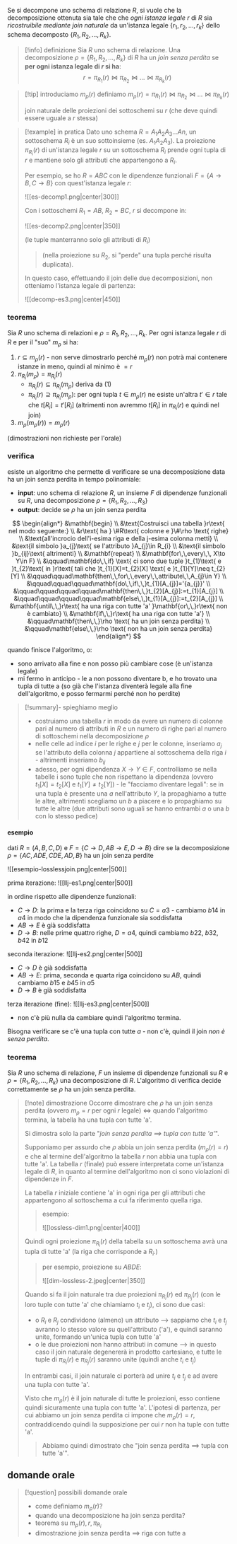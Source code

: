 Se si decompone uno schema di relazione $R$, si vuole che la decomposizione ottenuta sia tale che che *ogni istanza legale* $r$ di $R$  sia *ricostruibile mediante join naturale* da un'istanza legale  $\{r_{1},\,r_{2},\,\dots,\,r_{k}\}$ dello schema decomposto $\{R_{1},\,R_{2},\dots ,\,R_{k}\}$.

>[!info] definizione
>Sia $R$ uno schema di relazione. 
>Una decomposizione $\rho=\{ R_{1},\,R_{2}, \dots,\,R_{k}\}$ di $R$ ha un *join senza perdita* se **per ogni istanza legale di $r$ si ha**:
>$$r=\pi_{R_{1}}(r)\bowtie\pi_{R_{2}}\bowtie\dots\bowtie\pi_{R_{k}}(r)$$

>[!tip] introduciamo $m_{p}(r)$
>definiamo $m_{\rho}(r)=\pi_{R_{1}}(r)\bowtie\pi_{R_{2}}\bowtie\dots\bowtie\pi_{R_{k}}(r)$ 
> 
>join naturale delle proiezioni dei sottoschemi su $r$ (che deve quindi essere uguale a $r$ stessa)

>[!example] in pratica
>Dato uno schema $R=A_{1}A_{2}A_{3}\dots An$, un sottoschema $R_{i}$ è un suo sottoinsieme (es. $A_{1}A_{2}A_{3}$).
>La proiezione $\pi_{R_{i}}(r)$ di un'istanza legale $r$ su un sottoschema $R_{i}$  prende ogni tupla di $r$ e mantiene solo gli attributi che appartengono a $R_{i}$.
>
>Per esempio, se ho $R=ABC$ con le dipendenze funzionali $F=\{A\to B,\,C\to B\}$ con quest'istanza legale $r$:
>
>![[es-decomp1.png|center|300]]
>
>Con i sottoschemi $R_{1}=AB$, $R_{2}=BC$, $r$ si decompone in:
>
>![[es-decomp2.png|center|350]]
>
>(le tuple manterranno solo gli attributi di $R_{i}$) 
>>(nella proiezione su $R_{2}$, si "perde" una tupla perché risulta duplicata).
>
>In questo caso, effettuando il join delle due decomposizioni, non otteniamo l'istanza legale di partenza:
>
>![[decomp-es3.png|center|450]]
### teorema
Sia $R$ uno schema di relazioni e $\rho={R_{1},\,R_{2},\,\dots,\,R_{k}}$.
Per ogni istanza legale $r$ di $R$ e per il "suo" $m_{\rho}$ si ha:
1) $r\subseteq m_{\rho}(r)$ - non serve dimostrarlo perché $m_{\rho}(r)$ non potrà mai contenere istanze in meno, quindi al minimo è $=r$
2) $\pi_{R_{i}}(m_{\rho})=\pi_{R_{i}}(r)$
	- $\pi_{R_{i}}(r)\subseteq \pi_{R_{i}}(m_{\rho})$ deriva da (1)
	- $\pi_{R_{i}}(r)\supseteq \pi_{R_{i}}(m_{\rho})$: per ogni tupla $t \in m_{\rho}(r)$ ne esiste un'altra $t'\in r$ tale che $t[R_{i}]=t'[R_{i}]$ (altrimenti non avremmo $t[R_{i}]$ in $\pi_{R_{i}}(r)$ e quindi nel join)
3) $m_{\rho}(m_{\rho}(r))=m_{\rho}(r)$

(dimostrazioni non richieste per l'orale)

### verifica
esiste un algoritmo che permette di verificare se una decomposizione data ha un join senza perdita in tempo polinomiale:

- **input**: uno schema di relazione $R$, un insieme $F$ di dipendenze funzionali su $R$, una decomposizione $\rho=\{ R_{1},\,R_{2},\,\dots,R_{3}  \}$ 
- **output**: decide se $\rho$ ha un join senza perdita

$$
\begin{align*}
&\mathbf{begin} \\
&\text{Costruisci una tabella }r\text{ nel modo seguente:} \\
&r\text{ ha } \#R\text{ colonne e }\#\rho \text{ righe} \\
&\text{all'incrocio dell'i-esima riga e della j-esima colonna metti} \\
&\text{il simbolo }a_{j}\text{ se l'attributo }A_{j}\in R_{i} \\
&\text{il simbolo }b_{ij}\text{ altrimenti} \\
&\mathbf{repeat} \\
&\mathbf{for\,\,every\,\, X\to Y\in F} \\
&\qquad\mathbf{do\,\,if} \text{ ci sono due tuple }t_{1}\text{ e }t_{2}\text{ in }r\text{ tali che }t_{1}[X]=t_{2}[X] \text{ e }t_{1}[Y]\neq t_{2}[Y] \\
&\qquad\qquad\mathbf{then\,\,for\,\,every\,\,attribute\,\,A_{j}\in Y} \\
&\qquad\qquad\qquad\mathbf{do\,\,if\,\,}t_{1}[A_{j}]='{a_{j}}' \\
&\qquad\qquad\qquad\qquad\mathbf{then\,\,}t_{2}[A_{j}]:=t_{1}[A_{j}] \\
&\qquad\qquad\qquad\qquad\mathbf{else\,\,}t_{1}[A_{j}]:=t_{2}[A_{j}] \\
&\mathbf{until\,\,}r\text{ ha una riga con tutte 'a' }\mathbf{or\,\,}r\text{ non è cambiato} \\
&\mathbf{if\,\,}r\text{ ha una riga con tutte 'a'} \\
&\qquad\mathbf{then\,\,}\rho \text{ ha un join senza perdita} \\
&\qquad\mathbf{else\,\,}\rho \text{ non ha un join senza perdita}
\end{align*}
$$

quando finisce l'algoritmo, o:
- sono arrivato alla fine e non posso più cambiare cose (è un'istanza legale)
- mi fermo in anticipo - le a non possono diventare b, e ho trovato una tupla di tutte a (so già che l'istanza diventerà legale alla fine dell'algoritmo, e posso fermarmi perché non ho perdite)

>[!summary]- spieghiamo meglio
>- costruiamo una tabella $r$ in modo da evere un numero di colonne pari al numero di attributi in $R$ e un numero di righe pari al numero di sottoschemi nella decomposizione $\rho$
>- nelle celle ad indice $i$ per le righe e $j$ per le colonne, inseriamo $a_{j}$ se l'attributo della colonna $j$ appartiene al sottoschema della riga $i$ - altrimenti inseriamo $b_{ij}$
>- adesso, per ogni dipendenza $X\to Y \in F$, controlliamo se nella tabelle i sono tuple che non rispettano la dipendenza (ovvero $t_{1}[X]=t_{2}[X]$ e $t_{1}[Y]\neq t_{2}[Y]$) - le "facciamo diventare legali": se in una tupla è presente una $a$ nell'attributo $Y$, la propaghiamo a tutte le altre, altrimenti scegliamo un $b$ a piacere e lo propaghiamo su tutte le altre (due attributi sono uguali se hanno entrambi $a$ o una $b$ con lo stesso pedice)

#### esempio

dati
$R=(A,\,B,\,C,\,D)$ e
$F = \{  C\to D,\,AB \to E,\,D\to B \}$
dire se la decomposizione
$\rho=\{ AC,\,ADE,\,CDE,\,AD,\,B \}$
ha un join senza perdite

![[esempio-losslessjoin.png|center|500]]

prima iterazione:
![[llj-es1.png|center|500]]

in ordine rispetto alle dipendenze funzionali:
- $C\to D$: la prima e la terza riga coincidono su $C=a3$ - cambiamo $b14$ in $a4$ in modo che la dipendenza funzionale sia soddisfatta
- $AB\to E$ è già soddisfatta
- $D\to B$: nelle prime quattro righe, $D=a4$, quindi cambiamo $b22$, $b 32$, $b 42$ in $b 12$ 

seconda iterazione:
![[llj-es2.png|center|500]]

- $C\to D$ è già soddisfatta
- $AB\to E$: prima, seconda e quarta riga coincidono su $AB$, quindi cambiamo $b 15$ e $b 45$ in $a 5$ 
- $D\to B$ è già soddisfatta

terza iterazione (fine):
![[llj-es3.png|center|500]]

- non c'è più nulla da cambiare quindi l'algoritmo termina.

Bisogna verificare se c'è una tupla con tutte $a$ - non c'è, quindi il join *non è senza perdita*.

### teorema
Sia $R$ uno schema di relazione, $F$ un insieme di dipendenze funzionali su $R$ e $\rho=\{ R_{1},\,R_{2},\,\dots,R_{k} \}$ una decomposizione di $R$.
L'algoritmo di verifica decide correttamente se $\rho$ ha un join senza perdita.

>[!note] dimostrazione
>Occorre dimostrare che $\rho$ ha un join senza perdita (ovvero $m_{\rho}=r$ per ogni $r$ legale) $\iff$ quando l'algoritmo termina, la tabella ha una tupla con tutte 'a'.
>
>Si dimostra solo la parte "*join senza perdita $\implies$ tupla con tutte 'a'*".
>
>Supponiamo per assurdo che $\rho$ abbia un join senza perdita $(m_{\rho}(r)=r)$ e che al termine dell'algoritmo la tabella $r$ non abbia una tupla con tutte 'a'.
>La tabella $r$ (finale) può essere interpretata come un'istanza legale di $R$, in quanto al termine dell'algoritmo non ci sono violazioni di dipendenze in $F$. 
>
>La tabella $r$ iniziale contiene 'a' in ogni riga per gli attributi che appartengono al sottoschema a cui fa riferimento quella riga.
>
>> esempio:
>>  
>>![[lossless-dim1.png|center|400]]
>
>Quindi ogni proiezione $\pi_{R_{i}}(r)$ della tabella su un sottoschema avrà una tupla di tutte 'a' (la riga che corrisponde a $R_{i}$.)
>>per esempio, proiezione su $ABDE$:
>> 
>>![[dim-lossless-2.jpeg|center|350]]
>
>Quando si fa il join naturale tra due proiezioni $\pi_{R_{i}}(r)$ ed $\pi_{R_{j}}(r)$ (con le loro tuple con tutte 'a' che chiamiamo $t_{i}$ e $t_{j}$), ci sono due casi:
>- o $R_{i}$ e $R_{j}$ condividono (almeno) un attributo --> sappiamo che $t_{i}$ e $t_{j}$ avranno lo stesso valore su quell'attributo ('a'), e quindi saranno unite, formando un'unica tupla con tutte 'a'
>- o le due proiezioni non hanno attributi in comune --> in questo caso il join naturale degenererà in prodotto cartesiano, e tutte le tuple di $\pi_{R_{i}}(r)$ e $\pi_{R_{j}}(r)$  saranno unite (quindi anche $t_{i}$ e $t_{j}$)
>
>In entrambi casi, il join naturale ci porterà ad unire $t_{i}$ e $t_{j}$ e ad avere una tupla con tutte 'a'.
>
>Visto che $m_{\rho}(r)$ è il join naturale di tutte le proiezioni, esso contiene quindi sicuramente una tupla con tutte 'a'.
>L'ipotesi di partenza, per cui abbiamo un join senza perdita ci impone che $m_{\rho}(r)=r$, contraddicendo quindi la supposizione per cui $r$ non ha tuple con tutte 'a'.
>
>>Abbiamo quindi dimostrato che "join senza perdita $\implies$ tupla con tutte 'a'".

## domande orale
>[!question] possibili domande orale 
>- come definiamo $m_{\rho}(r)$?
>- quando una decomposizione ha join senza perdita?
>- teorema su $m_{\rho}(r),\,r,\,\pi_{R_{i}}$
>- dimostrazione join senza perdita $\implies$ riga con tutte a